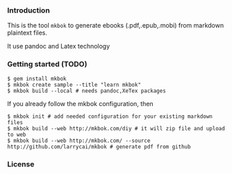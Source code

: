 ### Introduction 

This is the tool `mkbok` to generate ebooks (.pdf,.epub,.mobi) from markdown plaintext files.

It use pandoc and Latex technology

### Getting started (TODO) 

~~~~~~~~~~~ {.bash}
$ gem install mkbok
$ mkbok create sample --title "learn mkbok"
$ mkbok build --local # needs pandoc,XeTex packages
~~~~~~~~~~~~~

If you already follow the mkbok configuration, then

~~~~~~~~~~~ {.bash}
$ mkbok init # add needed configuration for your existing markdown files
$ mkbok build --web http://mkbok.com/diy # it will zip file and upload to web
$ mkbok build --web http://mkbok.com/ --source http://github.com/larrycai/mkbok # generate pdf from github
~~~~~~~~~~~~~~~~~

### License

